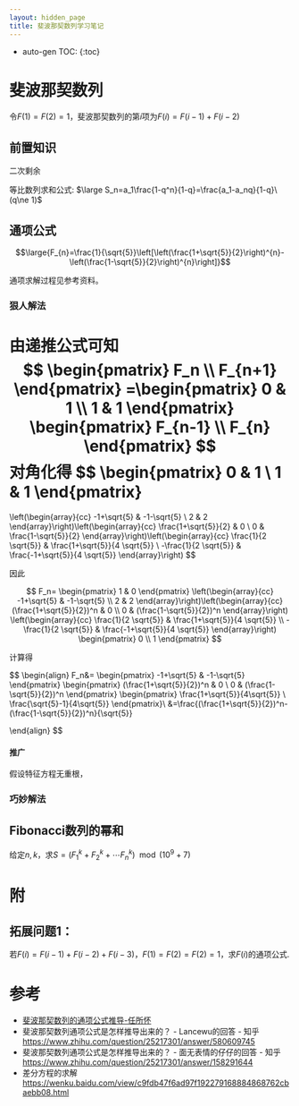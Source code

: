 ```yaml
---
layout: hidden_page
title: 斐波那契数列学习笔记
---
```


* auto-gen TOC:
{:toc}
# 斐波那契数列

令$F(1)=F(2)=1$，斐波那契数列的第$i$项为$F(i)=F(i-1)+F(i-2)$



## 前置知识

二次剩余

等比数列求和公式: $\large S_n=a_1\frac{1-q^n}{1-q}=\frac{a_1-a_nq}{1-q}\ (q\ne 1)$



## 通项公式

$$\large{F_{n}=\frac{1}{\sqrt{5}}\left[\left(\frac{1+\sqrt{5}}{2}\right)^{n}-\left(\frac{1-\sqrt{5}}{2}\right)^{n}\right]}$$

通项求解过程见参考资料。



### 狠人解法

由递推公式可知
$$
\begin{pmatrix}
F_n \\ F_{n+1}
\end{pmatrix}
=\begin{pmatrix}
 0 & 1 \\
 1 & 1
\end{pmatrix}
\begin{pmatrix}
F_{n-1} \\ F_{n}
\end{pmatrix}
$$
对角化得
$$
\begin{pmatrix}
 0 & 1 \\
 1 & 1
\end{pmatrix}
=
\left(\begin{array}{cc}
-1+\sqrt{5} & -1-\sqrt{5} \\
2 & 2
\end{array}\right)\left(\begin{array}{cc}
\frac{1+\sqrt{5}}{2} & 0 \\
0 & \frac{1-\sqrt{5}}{2}
\end{array}\right)\left(\begin{array}{cc}
\frac{1}{2 \sqrt{5}} & \frac{1+\sqrt{5}}{4 \sqrt{5}} \\
-\frac{1}{2 \sqrt{5}} & \frac{-1+\sqrt{5}}{4 \sqrt{5}}
\end{array}\right)
$$

因此

$$
F_n=
\begin{pmatrix}
 1 & 0
\end{pmatrix}
\left(\begin{array}{cc}
-1+\sqrt{5} & -1-\sqrt{5} \\
2 & 2
\end{array}\right)\left(\begin{array}{cc}
(\frac{1+\sqrt{5}}{2})^n & 0 \\
0 & (\frac{1-\sqrt{5}}{2})^n
\end{array}\right)
\left(\begin{array}{cc}
\frac{1}{2 \sqrt{5}} & \frac{1+\sqrt{5}}{4 \sqrt{5}} \\
-\frac{1}{2 \sqrt{5}} & \frac{-1+\sqrt{5}}{4 \sqrt{5}}
\end{array}\right)
\begin{pmatrix}
0 \\ 1
\end{pmatrix}
$$

计算得

$$
\begin{align}
F_n&=
\begin{pmatrix}
 -1+\sqrt{5} & -1-\sqrt{5}
\end{pmatrix}
\begin{pmatrix}
(\frac{1+\sqrt{5}}{2})^n  & 0 \\
 0 & (\frac{1-\sqrt{5}}{2})^n
\end{pmatrix}
\begin{pmatrix}
\frac{1+\sqrt{5}}{4\sqrt{5}} \\
\frac{\sqrt{5}-1}{4\sqrt{5}}
\end{pmatrix}\\
&=\frac{(\frac{1+\sqrt{5}}{2})^n-(\frac{1-\sqrt{5}}{2})^n}{\sqrt{5}}

\end{align}
$$



#### 推广

假设特征方程无重根，



### 巧妙解法





## Fibonacci数列的幂和

给定$n,k$，求$S=(F_1^k+F_2^k+\cdots F_n^k)\mod {(10^9+7)}$



# 附

## 拓展问题1：

若$F(i)=F(i-1)+F(i-2)+F(i-3)$，$F(1)=F(2)=F(2)=1$，求$F(i)$的通项公式.





# 参考

-   [斐波那契数列的通项公式推导-任所怀](http://old.pep.com.cn/gzsx/xszx_1/jtzd/201107/t20110708_1054105.htm)
-   斐波那契数列通项公式是怎样推导出来的？ - Lancewu的回答 - 知乎 https://www.zhihu.com/question/25217301/answer/580609745
-   斐波那契数列通项公式是怎样推导出来的？ - 面无表情的仔仔的回答 - 知乎 https://www.zhihu.com/question/25217301/answer/158291644
-   差分方程的求解 https://wenku.baidu.com/view/c9fdb47f6ad97f192279168884868762cbaebb08.html

